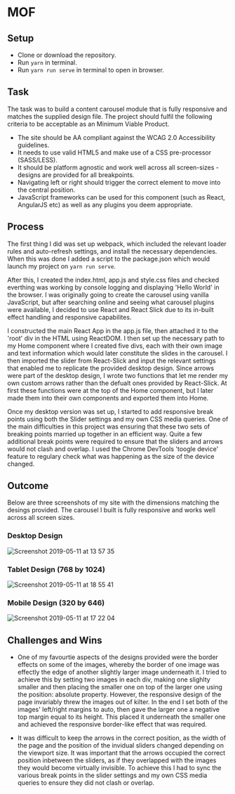 # MOF

## Setup

* Clone or download the repository.
* Run `yarn` in terminal.
* Run `yarn run serve` in terminal to open in browser.

## Task

The task was to build a content carousel module that is fully responsive and matches the supplied design file. The project  should fulfil the following criteria to be acceptable as an Minimum Viable Product.
* The site should be AA compliant against the WCAG 2.0 Accessibility guidelines.
* It needs to use valid HTML5 and make use of a CSS pre-processor (SASS/LESS).
* It should be platform agnostic and work well across all screen-sizes - designs are provided for all breakpoints.
* Navigating left or right should trigger the correct element to move into the central position.
* JavaScript frameworks can be used for this component (such as React, AngularJS etc) as well as any plugins you deem appropriate.


## Process
The first thing I did was set up webpack, which included the relevant loader rules and auto-refresh settings, and install the necessary dependencies. When this was done I added a script to the package.json which would launch my project on `yarn run serve`.

After this, I created the index.html, app.js and style.css files and checked everthing was working by console logging and displaying 'Hello World' in the browser. I was originally going to create the carousel using vanilla JavaScript, but after searching online and seeing what carousel plugins were available, I decided to use React and React Slick due to its in-built effect handling and responsive capabilites.

I constructed the main React App in the app.js file, then attached it to the 'root' div in the HTML using ReactDOM. I then set up the necessary path to my Home component where I created five divs, each with their own image and text information which would later constitute the slides in the carousel. I then imported the slider from React-Slick and input the relevant settings that enabled me to replicate the provided desktop design. Since arrows were part of the desktop design, I wrote two functions that let me render my own custom arrows rather than the defualt ones provided by React-Slick. At first these functions were at the top of the Home component, but I later made them into their own components and exported them into Home.

Once my desktop version was set up, I started to add responsive break points using both the Slider settings and my own CSS media queries. One of the main difficulties in this project was ensuring that these two sets of breaking points married up together in an efficient way. Quite a few additional break points were required to ensure that the sliders and arrows would not clash and overlap. I used the Chrome DevTools 'toogle device' feature to regulary check what was happening as the size of the device changed.

## Outcome
Below are three screenshots of my site with the dimensions matching the desings provided. The carousel I built is fully responsive and works well across all screen sizes.

### Desktop Design
![Screenshot 2019-05-11 at 13 57 35](https://user-images.githubusercontent.com/43914382/57572864-5aa04200-7418-11e9-8428-9841500a3191.png)

### Tablet Design (768 by 1024)
![Screenshot 2019-05-11 at 18 55 41](https://user-images.githubusercontent.com/43914382/57573358-6c84e380-741e-11e9-9977-d4e8a005522f.png)

### Mobile Design (320 by 646)
![Screenshot 2019-05-11 at 17 22 04](https://user-images.githubusercontent.com/43914382/57572880-92a78500-7418-11e9-919f-98b616a15472.png)


## Challenges and Wins

* One of my favourtie aspects of the designs provided were the border effects on some of the images, whereby the border of one image was effectly the edge of another slightly larger image underneath it. I tried to achieve this by setting two images in each div, making one slighlty smaller and then placing the smaller one on top of the larger one using the position: absolute property. However, the responsive design of the page invariably threw the images out of kilter. In the end I set both of the images' left/right margins to auto, then gave the larger one a negative top margin equal to its height. This placed it underneath the smaller one and achieved the responsive border-like effect that was required.

* It was difficult to keep the arrows in the correct position, as the width of the page and the position of the invidual sliders changed depending on the viewport size. It was important that the arrows occupied the correct position inbetween the sliders, as if they overlapped with the images they would become virtually invisible. To achieve this I had to sync the various break points in the slider settings and my own CSS media queries to ensure they did not clash or overlap.
